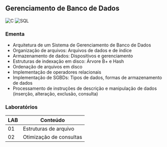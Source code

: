## Gerenciamento de Banco de Dados
![C](https://img.shields.io/badge/C-F59EAF?style=for-the-badge&logo=c&logoColor=white)
![SQL](https://img.shields.io/badge/sql-EE1B3E?style=for-the-badge&logo=sql&logoColor=white)

### Ementa
* Arquitetura de um Sistema de Gerenciamento de Banco de Dados
* Organização de arquivos: Arquivos de dados e de índice
* Armazenamento de dados: Dispositivos e gerenciamento
* Estruturas de indexação em disco: Árvore B+ e Hash
* Ordenação de arquivos em disco
* Implementação de operadores relacionais
* Implementação de SGBDs: Tipos de dados, formas de armazenamento de dados
* Processamento de instruções de descrição e manipulação de dados (inserção, alteração, exclusão, consulta)

### Laboratórios
| LAB | Conteúdo |
|-----|----------|
| 01 | Estruturas de arquivo |
| 02 | Otimização de consultas | 

